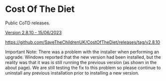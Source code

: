 # Cost Of The Diet

Public CoTD releases.

[Version 2.8.10 - 15/06/2023](https://github.com/SaveTheChildrenUK/CostOfTheDiet/releases/download/v2.8.10/Cost-of-The-Diet-Setup-2.8.10.exe)

https://github.com/SaveTheChildrenUK/CostOfTheDiet/releases/tag/v2.8.10

Important Note: 
There was a problem with the installer when performing an upgrade. Windows reported that the new version had been installed, but the reality was that it was is still running the previous version (as shown in the about page). We are still testing the fix to this problem so please continue to uninstall any previous installation prior to installing a new version.
